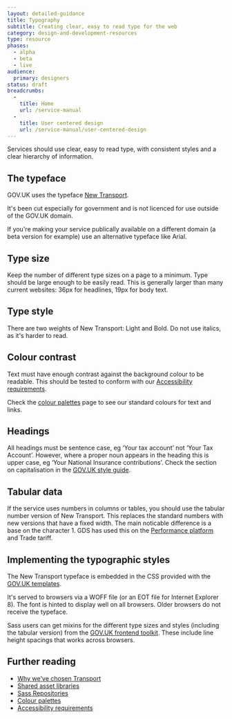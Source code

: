 ```yaml
---
layout: detailed-guidance
title: Typography
subtitle: Creating clear, easy to read type for the web
category: design-and-development-resources
type: resource
phases:
  - alpha
  - beta
  - live
audience:
  primary: designers
status: draft
breadcrumbs:
  -
    title: Home
    url: /service-manual
  -
    title: User centered design
    url: /service-manual/user-centered-design
---
```


Services should use clear, easy to read type, with consistent styles and a clear hierarchy of information.


## The typeface

GOV.UK uses the typeface [New Transport](http://en.wikipedia.org/wiki/Transport_(typeface)#New_Transport).

It's been cut especially for government and is not licenced for use outside of the GOV.UK domain.

If you're making your service publically available on a different domain (a beta version for example) 
use an alternative typeface like Arial.


## Type size

Keep the number of different type sizes on a page to a minimum.
Type should be large enough to be easily read. 
This is generally larger than many current websites: 36px for headlines, 19px for body text. 


## Type style

There are two weights of New Transport: Light and Bold. 
Do not use italics, as it's harder to read.


## Colour contrast

Text must have enough contrast against the background colour to be readable. 
This should be tested to conform with our [Accessibility requirements](/service-manual/user-centered-design/accessibility.html).

Check the [colour palettes](/service-manual/user-centered-design/resources/colour-palettes.html)
page to see our standard colours for text and links.


## Headings

All headings must be sentence case, eg ‘Your tax account’ not ‘Your Tax Account’. However, where a proper noun appears in the heading this is upper case, eg ‘Your National Insurance contributions’. Check the section on capitalisation in the [GOV.UK style guide](https://www.gov.uk/design-principles/style-guide/style-points#style-capitalisation).


## Tabular data

If the service uses numbers in columns or tables, you should use the tabular number version of New Transport. 
This replaces the standard numbers with new versions that have a fixed width. 
The main noticable difference is a base on the character 1. 
GDS has used this on the [Performance platform](/performance) and Trade tariff.


## Implementing the typographic styles

The New Transport typeface is embedded in the CSS provided with the [GOV.UK templates](page-templates.html).

It's served to browsers via a WOFF file (or an EOT file for Internet Explorer 8). 
The font is hinted to display well on all browsers. 
Older browsers do not receive the typeface.

Sass users can get mixins for the different type sizes and styles (including the tabular version) from the [GOV.UK frontend toolkit](https://github.com/alphagov/govuk_frontend_toolkit). These include line height spacings that works across browsers.


## Further reading

* [Why we've chosen Transport](http://digital.cabinetoffice.gov.uk/2012/07/05/a-few-notes-on-typography/)
* [Shared asset libraries](/service-manual/user-centered-design/resources/shared-asset-libraries.html)
* [Sass Repositories](/service-manual/user-centered-design/resources/sass-repositories.html)
* [Colour palettes](/service-manual/user-centered-design/resources/colour-palettes.html)
* [Accessibility requirements](/service-manual/user-centered-design/accessibility.html)
